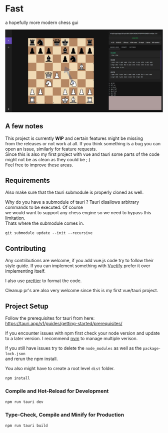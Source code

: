 # Fast

a hopefully more modern chess gui

![Interface](./src/assets/imgs/interface.jpeg)

## A few notes

This project is currently **WIP** and certain features might be missing  
from the releases or not work at all. If you think something is a bug you can  
open an issue, similarly for feature requests.  
Since this is also my first project with vue and tauri some parts of the code  
might not be as clean as they could be ; )  
Feel free to improve these areas.

## Requirements

Also make sure that the tauri submodule is properly cloned as well.

Why do you have a submodule of tauri ?
Tauri disallows arbitrary commands to be executed. Of course  
we would want to support any chess engine so we need to bypass this limitation.  
Thats where the submodule comes in.

```
git submodule update --init --recursive
```

## Contributing

Any contributions are welcome, if you add vue.js code try to follow their style guide.
If you can implement something with [Vuetify](https://vuetifyjs.com/en/) prefer it over  
implementing itself.

I also use [prettier](https://github.com/prettier/prettier) to format the code.

Cleanup pr's are also very welcome since this is my first vue/tauri project.

## Project Setup

Follow the prerequisites for tauri from here:
https://tauri.app/v1/guides/getting-started/prerequisites/

If you encounter issues with npm first check your node version and update  
to a later version. I recommend [nvm](https://github.com/nvm-sh/nvm) to manage multiple verison.

If you still have issues try to delete the `node_modules` as well as the `package-lock.json`  
and rerun the npm install.

You also might have to create a root level `dist` folder.

```sh
npm install
```

### Compile and Hot-Reload for Development

```sh
npm run tauri dev
```

### Type-Check, Compile and Minify for Production

```sh
npm run tauri build
```
